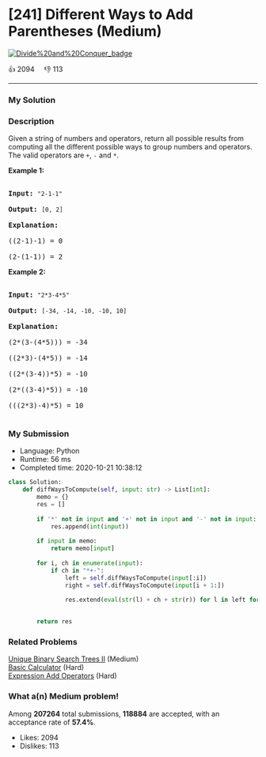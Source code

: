 # [241] Different Ways to Add Parentheses (Medium)

[![Divide%20and%20Conquer_badge](https://img.shields.io/badge/topic-Divide%20and%20Conquer-green.svg)](https://leetcode.com/problems/different-ways-to-add-parentheses/) 

:+1: 2094 &nbsp; &nbsp; :thumbsdown: 113

---

### My Solution


### Description
<p>Given a string of numbers and operators, return all possible results from computing all the different possible ways to group numbers and operators. The valid operators are <code>+</code>, <code>-</code> and <code>*</code>.</p>

<p><b>Example 1:</b></p>

<pre>
<b>Input:</b> <code>&quot;2-1-1&quot;</code>
<b>Output:</b> <code>[0, 2]</code>
<strong>Explanation: </strong>
((2-1)-1) = 0 
(2-(1-1)) = 2</pre>

<p><b>Example 2:</b></p>

<pre>
<b>Input: </b><code>&quot;2*3-4*5&quot;</code>
<b>Output:</b> <code>[-34, -14, -10, -10, 10]</code>
<strong>Explanation: 
</strong>(2*(3-(4*5))) = -34 
((2*3)-(4*5)) = -14 
((2*(3-4))*5) = -10 
(2*((3-4)*5)) = -10 
(((2*3)-4)*5) = 10<strong>
</strong></pre>


### My Submission

- Language: Python
- Runtime: 56 ms
- Completed time: 2020-10-21 10:38:12

```Python
class Solution:
    def diffWaysToCompute(self, input: str) -> List[int]:
        memo = {}
        res = []
        
        if '*' not in input and '+' not in input and '-' not in input:
            res.append(int(input))
        
        if input in memo:
            return memo[input]
        
        for i, ch in enumerate(input):
            if ch in "*+-":
                left = self.diffWaysToCompute(input[:i])
                right = self.diffWaysToCompute(input[i + 1:])

                res.extend(eval(str(l) + ch + str(r)) for l in left for r in right)
            
        
        return res
```


### Related Problems
[Unique Binary Search Trees II](https://leetcode.com/problems/unique-binary-search-trees-ii/) (Medium) <br>
[Basic Calculator](https://leetcode.com/problems/basic-calculator/) (Hard) <br>
[Expression Add Operators](https://leetcode.com/problems/expression-add-operators/) (Hard) <br>



### What a(n) Medium problem!
Among **207264** total submissions, **118884** are accepted, with an acceptance rate of **57.4%**. <br>

- Likes: 2094
- Dislikes: 113

